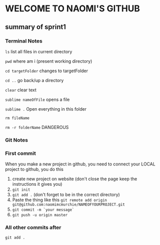 # WELCOME TO NAOMI'S GITHUB 

## summary of sprint1

### Terminal Notes

`ls` list all files in current directory

`pwd` where am i (present working directory)

`cd targetFolder` changes to targetFolder

`cd ..` go back/up a directory

`clear` clear text

`sublime nameOfFile` opens a file

`sublime .` Open everything in this folder 

`rm fileName`

`rm -r folderName` DANGEROUS




### Git Notes

### First commit 

When you make a new project in github, you need to connect your LOCAL project to github, you  do this 


1. create new project on website (don't close the page keep the instructions it gives you)
2. `git init`
3. `git add .` (don't forget to be in the correct directory)
4. Paste the thing like this `git remote add origin git@github.com:naomimcmurchie/NAMEOFYOURPROJECT.git`
5. ``` git commit -m `your message` ```
6. `git push -u origin master`


### All other commits after

`git add .`
